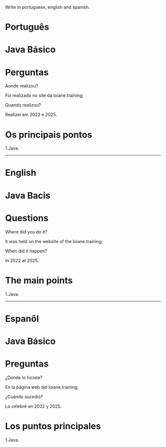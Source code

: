 Write in portuguese, english and spanish.

#  Português

#  Java Básico



# Perguntas

Aonde realizou?

Foi realizado no site da  loiane.training;

Quando realizou?

Realizei em 2022 e 2025.

# Os principais pontos

1.Java.

--------------------------------------------------------------------------------------------------------------------------------

# English

#  Java Bacis


# Questions

Where did you do it?

It was held on the website of the loiane.training;

When did it happen?

In 2022 at 2025.

# The main points

1.Java.


--------------------------------------------------------------------------------------------------------------------------------

# Espanõl

# Java Básico

# Preguntas

¿Dónde lo hiciste?

En la página web del  loiane.training;

¿Cuándo sucedió?

Lo celebré en 2022 y 2025.

# Los puntos principales

1.Java.
